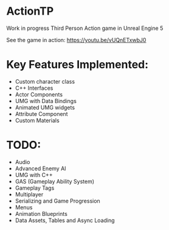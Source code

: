 # ActionTP

Work in progress Third Person Action game in Unreal Engine 5

See the game in action: https://youtu.be/vUQnETxwbJ0 

# Key Features Implemented:
  - Custom character class
  - C++ Interfaces
  - Actor Components
  - UMG with Data Bindings
  - Animated UMG widgets
  - Attribute Component
  - Custom Materials

# TODO:
  - Audio
  - Advanced Enemy AI
  - UMG with C++
  - GAS (Gameplay Ability System)
  - Gameplay Tags
  - Multiplayer
  - Serializing and Game Progression
  - Menus
  - Animation Blueprints
  - Data Assets, Tables and Async Loading
